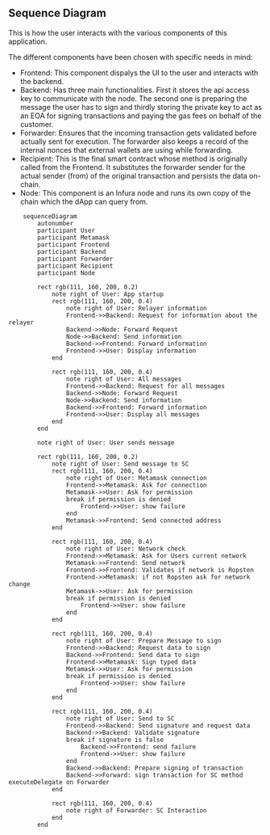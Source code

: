 ## Sequence Diagram

This is how the user interacts with the various components of this application.


The different components have been chosen with specific needs in mind:
* Frontend: This component dispalys the UI to the user and interacts with the backend.
* Backend: Has three main functionalities. First it stores the api access key to communicate with the node. The second one is preparing the message the user has to sign and thirdly storing the private key to act as an EOA for signing transactions and paying the gas fees on behalf of the customer.
* Forwarder: Ensures that the incoming transaction gets validated before actually sent for execution. The forwarder also keeps a record of the internal nonces that external wallets are using while forwarding.
* Recipient: This is the final smart contract whose method is originally called from the Frontend. It substitutes the forwarder sender for the actual sender (from) of the original transaction and persists the data on-chain.
* Node: This component is an Infura node and runs its own copy of the chain which the dApp can query from.

```mermaid
    sequenceDiagram
        autonumber
        participant User
        participant Metamask
        participant Frontend
        participant Backend
        participant Forwarder
        participant Recipient
        participant Node

        rect rgb(111, 160, 200, 0.2)
            note right of User: App startup
            rect rgb(111, 160, 200, 0.4)
                note right of User: Relayer information
                Frontend->>Backend: Request for information about the relayer
                Backend->>Node: Forward Request
                Node->>Backend: Send information
                Backend->>Frontend: Forward information
                Frontend->>User: Display information
            end

            rect rgb(111, 160, 200, 0.4)
                note right of User: All messages
                Frontend->>Backend: Request for all messages
                Backend->>Node: Forward Request
                Node->>Backend: Send information
                Backend->>Frontend: Forward information
                Frontend->>User: Display all messages
            end
        end

        note right of User: User sends message

        rect rgb(111, 160, 200, 0.2)
            note right of User: Send message to SC
            rect rgb(111, 160, 200, 0.4)
                note right of User: Metamask connection
                Frontend->>Metamask: Ask for connection
                Metamask->>User: Ask for permission
                break if permission is denied
                    Frontend->>User: show failure
                end
                Metamask->>Frontend: Send connected address
            end

            rect rgb(111, 160, 200, 0.4)
                note right of User: Network check
                Frontend->>Metamask: Ask for Users current network
                Metamask->>Frontend: Send network
                Frontend->>Frontend: Validates if network is Ropsten
                Frontend->>Metamask: if not Ropsten ask for network change
                Metamask->>User: Ask for permission
                break if permission is denied
                    Frontend->>User: show failure
                end
            end

            rect rgb(111, 160, 200, 0.4)
                note right of User: Prepare Message to sign
                Frontend->>Backend: Request data to sign
                Backend->>Frontend: Send data to sign
                Frontend->>Metamask: Sign typed data
                Metamask->>User: Ask for permission
                break if permission is denied
                    Frontend->>User: show failure
                end
            end

            rect rgb(111, 160, 200, 0.4)
                note right of User: Send to SC
                Frontend->>Backend: Send signature and request data
                Backend->>Backend: Validate signature
                break if signature is false
                    Backend->>Frontend: send failure
                    Frontend->>User: show failure
                end
                Backend->>Backend: Prepare signing of transaction
                Backend->>Forward: sign transaction for SC method executeDelegate on Forwarder
            end

            rect rgb(111, 160, 200, 0.4)
                note right of Forwarder: SC Interaction
            end
        end
```
